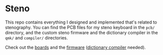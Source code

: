 # Steno

This repo contains everything I designed and implemented that's related to stenography. You can find the PCB files for my steno keyboard in the `pcb/` directory, and the custom steno firmware and the dictionary compiler in the `qmk/` and `compiler/` directories.

Check out the [boards](pcb/README.md) and the [firmware](qmk/README.md) ([dictionary compiler](compiler/README.md) needed).

